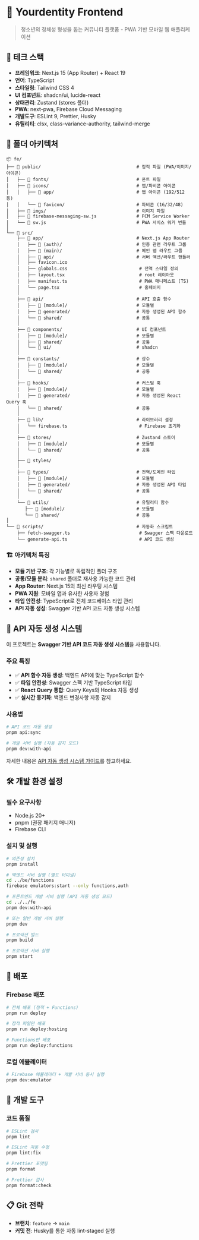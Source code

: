 # 🚀 Yourdentity Frontend

> 청소년의 정체성 형성을 돕는 커뮤니티 플랫폼 - PWA 기반 모바일 웹 애플리케이션

## 🚀 테크 스택

- **프레임워크**: Next.js 15 (App Router) + React 19
- **언어**: TypeScript
- **스타일링**: Tailwind CSS 4
- **UI 컴포넌트**: shadcn/ui, lucide-react
- **상태관리**: Zustand (stores 폴더)
- **PWA**: next-pwa, Firebase Cloud Messaging
- **개발도구**: ESLint 9, Prettier, Husky
- **유틸리티**: clsx, class-variance-authority, tailwind-merge

## 📁 폴더 아키텍처

```
📦 fe/
├── 📂 public/                                    # 정적 파일 (PWA/이미지/아이콘)
│   ├── 📂 fonts/                                 # 폰트 파일
│   ├── 📂 icons/                                 # 앱/파비콘 아이콘
│   │   ├── 📂 app/                               # 앱 아이콘 (192/512 등)
│   │   └── 📂 favicon/                           # 파비콘 (16/32/48)
│   ├── 📂 imgs/                                  # 이미지 파일
│   ├── 📄 firebase-messaging-sw.js               # FCM Service Worker
│   └── 📄 sw.js                                  # PWA 서비스 워커 번들
│
└── 📂 src/
    ├── 📂 app/                                   # Next.js App Router
    │   ├── 📂 (auth)/                            # 인증 관련 라우트 그룹
    │   ├── 📂 (main)/                            # 메인 앱 라우트 그룹
    │   ├── 📂 api/                               # 서버 액션/라우트 핸들러
    │   ├── favicon.ico
    │   ├── globals.css                           # 전역 스타일 정의
    │   ├── layout.tsx                            # root 레이아웃
    │   ├── manifest.ts                           # PWA 매니페스트 (TS)
    │   └── page.tsx                              # 홈페이지
    │
    ├── 📂 api/                                   # API 호출 함수
    │   ├── 📂 [module]/                          # 모듈별
    │   ├── 📂 generated/                         # 자동 생성된 API 함수
    │   └── 📂 shared/                            # 공통
    │
    ├── 📂 components/                            # UI 컴포넌트
    │   ├── 📂 [module]/                          # 모듈별
    │   ├── 📂 shared/                            # 공통
    │   └── 📂 ui/                                # shadcn
    │
    ├── 📂 constants/                             # 상수
    │   ├── 📂 [module]/                          # 모듈별
    │   └── 📂 shared/                            # 공통
    │
    ├── 📂 hooks/                                 # 커스텀 훅
    │   ├── 📂 [module]/                          # 모듈별
    │   ├── 📂 generated/                         # 자동 생성된 React Query 훅
    │   └── 📂 shared/                            # 공통
    │
    ├── 📂 lib/                                   # 라이브러리 설정
    │   └── firebase.ts                           # Firebase 초기화
    │
    ├── 📂 stores/                                # Zustand 스토어
    │   ├── 📂 [module]/                          # 모듈별
    │   └── 📂 shared/                            # 공통
    │
    ├── 📂 styles/
    │
    ├── 📂 types/                                 # 전역/도메인 타입
    │   ├── 📂 [module]/                          # 모듈별
    │   ├── 📂 generated/                         # 자동 생성된 API 타입
    │   └── 📂 shared/                            # 공통
    │
    └── 📂 utils/                                 # 유틸리티 함수
       ├── 📂 [module]/                           # 모듈별
       └── 📂 shared/                             # 공통
│
└── 📂 scripts/                                   # 자동화 스크립트
    ├── fetch-swagger.ts                          # Swagger 스펙 다운로드
    └── generate-api.ts                           # API 코드 생성
```

### 🏗️ 아키텍처 특징

- **모듈 기반 구조**: 각 기능별로 독립적인 폴더 구조
- **공통/모듈 분리**: `shared` 폴더로 재사용 가능한 코드 관리
- **App Router**: Next.js 15의 최신 라우팅 시스템
- **PWA 지원**: 모바일 앱과 유사한 사용자 경험
- **타입 안전성**: TypeScript로 전체 코드베이스 타입 관리
- **API 자동 생성**: Swagger 기반 API 코드 자동 생성 시스템

## 🔧 API 자동 생성 시스템

이 프로젝트는 **Swagger 기반 API 코드 자동 생성 시스템**을 사용합니다.

### 주요 특징

- ✅ **API 함수 자동 생성**: 백엔드 API에 맞는 TypeScript 함수
- ✅ **타입 안전성**: Swagger 스펙 기반 TypeScript 타입
- ✅ **React Query 통합**: Query Keys와 Hooks 자동 생성
- ✅ **실시간 동기화**: 백엔드 변경사항 자동 감지

### 사용법

```bash
# API 코드 자동 생성
pnpm api:sync

# 개발 서버 실행 (자동 감지 모드)
pnpm dev:with-api
```

자세한 내용은 [API 자동 생성 시스템 가이드](./README_API_GENERATION.md)를 참고하세요.

## 🛠️ 개발 환경 설정

### 필수 요구사항

- Node.js 20+
- pnpm (권장 패키지 매니저)
- Firebase CLI

### 설치 및 실행

```bash
# 의존성 설치
pnpm install

# 백엔드 서버 실행 (별도 터미널)
cd ../be/functions
firebase emulators:start --only functions,auth

# 프론트엔드 개발 서버 실행 (API 자동 생성 모드)
cd ../../fe
pnpm dev:with-api

# 또는 일반 개발 서버 실행
pnpm dev

# 프로덕션 빌드
pnpm build

# 프로덕션 서버 실행
pnpm start
```

## 🚀 배포

### Firebase 배포

```bash
# 전체 배포 (정적 + Functions)
pnpm run deploy

# 정적 파일만 배포
pnpm run deploy:hosting

# Functions만 배포
pnpm run deploy:functions
```

### 로컬 에뮬레이터

```bash
# Firebase 에뮬레이터 + 개발 서버 동시 실행
pnpm dev:emulator
```

## 🔧 개발 도구

### 코드 품질

```bash
# ESLint 검사
pnpm lint

# ESLint 자동 수정
pnpm lint:fix

# Prettier 포맷팅
pnpm format

# Prettier 검사
pnpm format:check
```

## 📋 Git 전략

- **브랜치**: `feature` → `main`
- **커밋 전**: Husky를 통한 자동 lint-staged 실행
